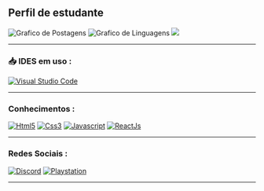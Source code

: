 <!-- Edição de Perfil INICIO -->

<h2>Perfil de estudante</h2>
<p align="left">
    <img src="https://github-readme-stats.vercel.app/api?username=Gabriel7818&show_icons=true&custom_title=Side-Street&title_color=ffffff&bg_color=161B22&text_color=11bbb2&count_private=true&icon_color=ffffff&border_color=161B22" alt="Grafico de Postagens"/>
    <img src="https://github-readme-stats.vercel.app/api/top-langs/?username=Gabriel7818&layout=compact&title_color=ffffff&bg_color=161B22&text_color=11bbb2&count_private=true&icon_color=11bbb2&border_color=161B22&show_icons=true&custom_title=Linguagens mais usadas" alt="Grafico de Linguagens"/>
    <img src="https://discord.c99.nl/widget/theme-4/405853277046046720.png"/>
    <hr>
<h3>📥 IDES em uso :</h3>
<a href="https://pt.wikipedia.org/wiki/Visual_Studio_Code"> <img alt="Visual Studio Code" src="https://img.shields.io/badge/VisualStudioCode-0078d7.svg?style=for-the-badge&logo=visual-studio-code&logoColor=white"/>
</a>
    <hr>
<h3>Conhecimentos :</h3>
<a href="https://pt.wikipedia.org/wiki/HTML5"> <img alt="Html5" src="https://img.shields.io/badge/html5-%23E34F26.svg?style=for-the-badge&logo=html5&logoColor=white"/></a>
<a href="https://pt.wikipedia.org/wiki/CSS3"> <img alt="Css3" src="https://img.shields.io/badge/css3-%231572B6.svg?style=for-the-badge&logo=css3&logoColor=white"/></a>
<a href="https://pt.wikipedia.org/wiki/JavaScript"> <img alt="Javascript" src="https://img.shields.io/badge/javascript-%23323330.svg?style=for-the-badge&logo=javascript&logoColor=%23F7DF1E"/></a>
<a href="https://pt.wikipedia.org/wiki/React_(JavaScript)"> <img alt="ReactJs" src="https://img.shields.io/badge/ReactJs-%2320232a.svg?style=for-the-badge&logo=react&logoColor=%2361DAFB"/></a>
    <hr>
<h3>Redes Sociais :</h3>    
<a href="https://discord.gg/exX6rNenXq"> <img alt="Discord" src="https://img.shields.io/badge/Discord-%237289DA.svg?style=for-the-badge&logo=discord&logoColor=white"/></a>
<a href="https://mypst.com.br/rank/Gabrielzim_-/?game_id=NPWR07053_00#!jogos/NPWR07053_00"> <img alt="Playstation" src="https://img.shields.io/badge/Playstation-003791?style=for-the-badge&logo=playstation&logoColor=white"/>
</a>
<hr>



    
<!-- Edição de Perfil FIM -->

